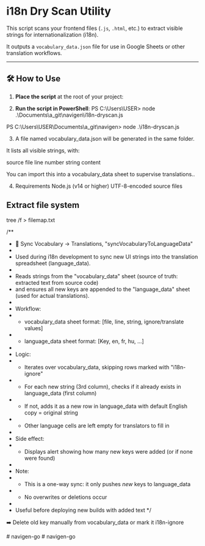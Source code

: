 # i18n Dry Scan Utility

This script scans your frontend files (`.js`, `.html`, etc.) to extract visible strings for internationalization (i18n).

It outputs a `vocabulary_data.json` file for use in Google Sheets or other translation workflows.

---

## 🛠️ How to Use

1. **Place the script** at the root of your project:


2. **Run the script in PowerShell**:
PS C:\Users\USER>
node .\Documents\a_git\navigen\i18n-dryscan.js

PS C:\Users\USER\Documents\a_git\navigen>
node .\i18n-dryscan.js

3. A file named vocabulary_data.json will be generated in the same folder.

It lists all visible strings, with:

source file
line number
string content

You can import this into a vocabulary_data sheet to supervise translations..

4. Requirements
Node.js (v14 or higher)
UTF-8-encoded source files


## Extract file system
tree /f > filemap.txt


/**
 * 🔁 Sync Vocabulary → Translations, "syncVocabularyToLanguageData"
 *
 * Used during i18n development to sync new UI strings into the translation spreadsheet (language_data).
 * 
 * Reads strings from the "vocabulary_data" sheet (source of truth: extracted text from source code)
 * and ensures all new keys are appended to the "language_data" sheet (used for actual translations).
 *
 * Workflow:
 * - vocabulary_data sheet format: [file, line, string, ignore/translate values]
 * - language_data sheet format: [Key, en, fr, hu, ...]
 * 
 * Logic:
 * - Iterates over vocabulary_data, skipping rows marked with "i18n-ignore"
 * - For each new string (3rd column), checks if it already exists in language_data (first column)
 * - If not, adds it as a new row in language_data with default English copy = original string
 * - Other language cells are left empty for translators to fill in
 * 
 * Side effect:
 * - Displays alert showing how many new keys were added (or if none were found)
 * 
 * Note:
 * - This is a one-way sync: it only pushes *new* keys to language_data
 * - No overwrites or deletions occur
 * 
 * Useful before deploying new builds with added text
 */
 
 ➡️ Delete old key manually from vocabulary_data or mark it i18n-ignore

#   n a v i g e n - g o  
 #   n a v i g e n - g o  
 